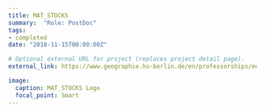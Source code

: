 ```yaml
---
title: MAT_STOCKS
summary:  "Role: PostDoc"
tags:
- completed
date: "2018-11-15T00:00:00Z"

# Optional external URL for project (replaces project detail page).
external_link: https://www.geographie.hu-berlin.de/en/professorships/eol/projects/matstocks/mat_stocks

image:
  caption: MAT_STOCKS Logo
  focal_point: Smart
---
```

